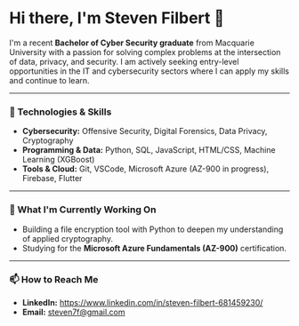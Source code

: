 # Hi there, I'm Steven Filbert 👋

I'm a recent **Bachelor of Cyber Security graduate** from Macquarie University with a passion for solving complex problems at the intersection of data, privacy, and security. I am actively seeking entry-level opportunities in the IT and cybersecurity sectors where I can apply my skills and continue to learn.

---

### 🔧 Technologies & Skills

* **Cybersecurity:** Offensive Security, Digital Forensics, Data Privacy, Cryptography
* **Programming & Data:** Python, SQL, JavaScript, HTML/CSS, Machine Learning (XGBoost)
* **Tools & Cloud:** Git, VSCode, Microsoft Azure (AZ-900 in progress), Firebase, Flutter

---

### 🌱 What I'm Currently Working On

* Building a file encryption tool with Python to deepen my understanding of applied cryptography.
* Studying for the **Microsoft Azure Fundamentals (AZ-900)** certification.

---

### 📫 How to Reach Me

* **LinkedIn:** https://www.linkedin.com/in/steven-filbert-681459230/
* **Email:** steven7f@gmail.com
